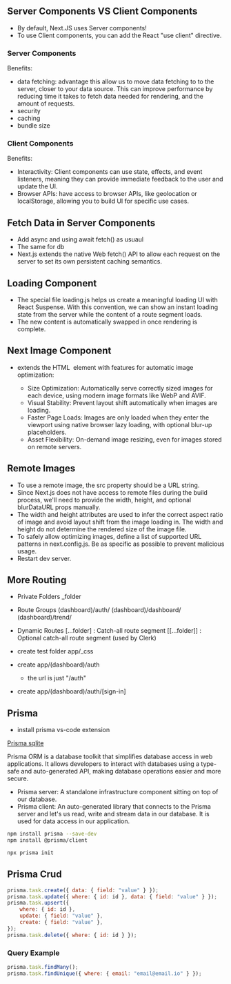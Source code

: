 ## Server Components VS Client Components

-   By default, Next.JS uses Server components!
-   To use Client components, you can add the React "use client" directive.

### Server Components

Benefits:

-   data fetching: advantage this allow us to move data fetching to to the server, closer to your data source. This can improve performance by reducing time it takes to fetch data needed for rendering, and the amount of requests.
-   security
-   caching
-   bundle size

### Client Components

Benefits:

-   Interactivity: Client components can use state, effects, and event listeners, meaning they can provide immediate feedback to the user and update the UI.
-   Browser APIs: have access to browser APIs, like geolocation or localStorage, allowing you to build UI for specific use cases.

## Fetch Data in Server Components

-   Add async and using await fetch() as usuaul
-   The same for db
-   Next.js extends the native Web fetch() API to allow each request on the server to set its own persistent caching semantics.

## Loading Component

-   The special file loading.js helps us create a meaningful loading UI with React Suspense. With this convention, we can show an instant loading state from the server while the content of a route segment loads.
-   The new content is automatically swapped in once rendering is complete.

## Next Image Component

-   extends the HTML <img> element with features for automatic image optimization:

    -   Size Optimization: Automatically serve correctly sized images for each device, using modern image formats like WebP and AVIF.
    -   Visual Stability: Prevent layout shift automatically when images are loading.
    -   Faster Page Loads: Images are only loaded when they enter the viewport using native browser lazy loading, with optional blur-up placeholders.
    -   Asset Flexibility: On-demand image resizing, even for images stored on remote servers.

## Remote Images

-   To use a remote image, the src property should be a URL string.
-   Since Next.js does not have access to remote files during the build process, we'll need to provide the width, height, and optional blurDataURL props manually.
-   The width and height attributes are used to infer the correct aspect ratio of image and avoid layout shift from the image loading in. The width and height do not determine the rendered size of the image file.
-   To safely allow optimizing images, define a list of supported URL patterns in next.config.js. Be as specific as possible to prevent malicious usage.
-   Restart dev server.

## More Routing

-   Private Folders
    \_folder
-   Route Groups
    (dashboard)/auth/
    (dashboard)/dashboard/
    (dashboard)/trend/
-   Dynamic Routes
    [...folder] : Catch-all route segment
    [[...folder]] : Optional catch-all route segment (used by Clerk)

-   create test folder app/\_css
-   create app/(dashboard)/auth
    -   the url is just "/auth"
-   create app/(dashboard)/auth/[sign-in]

## Prisma

-   install prisma vs-code extension

[Prisma sqlite](https://www.prisma.io/docs)

Prisma ORM is a database toolkit that simplifies database access in web applications. It allows developers to interact with databases using a type-safe and auto-generated API, making database operations easier and more secure.

-   Prisma server: A standalone infrastructure component sitting on top of our database.
-   Prisma client: An auto-generated library that connects to the Prisma server and let's us read, write and stream data in our database. It is used for data access in our application.

```sh
npm install prisma --save-dev
npm install @prisma/client
```

```sh
npx prisma init
```

## Prisma Crud

```js
prisma.task.create({ data: { field: "value" } });
prisma.task.update({ where: { id: id }, data: { field: "value" } });
prisma.task.upsert({
    where: { id: id },
    update: { field: "value" },
    create: { field: "value" },
});
prisma.task.delete({ where: { id: id } });
```

### Query Example

```js
prisma.task.findMany();
prisma.task.findUnique({ where: { email: "email@email.io" } });
```
